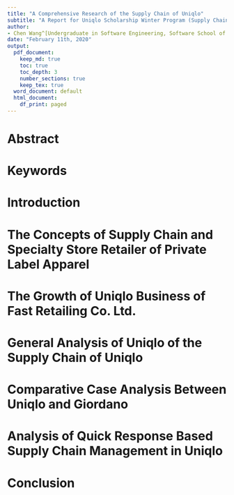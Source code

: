 ```yaml
---
title: "A Comprehensive Research of the Supply Chain of Uniqlo"
subtitle: "A Report for Uniqlo Scholarship Winter Program (Supply Chain Reform Direction)"
author:
- Chen Wang^[Undergraduate in Software Engineering, Software School of Fudan University; Software Development Engineer at Amazon Shanghai Institute of Artificial Intelligence, Amazon Web Services. (cwanam@amazon.com)]
date: "February 11th, 2020"
output:
  pdf_document:
    keep_md: true
    toc: true
    toc_depth: 3
    number_sections: true
    keep_tex: true
  word_document: default
  html_document:
    df_print: paged
---
```



# Abstract

# Keywords

# Introduction

# The Concepts of Supply Chain and Specialty Store Retailer of Private Label Apparel

# The Growth of Uniqlo Business of Fast Retailing Co. Ltd.

# General Analysis of Uniqlo of the Supply Chain of Uniqlo

# Comparative Case Analysis Between Uniqlo and Giordano

# Analysis of Quick Response Based Supply Chain Management in Uniqlo

# Conclusion
